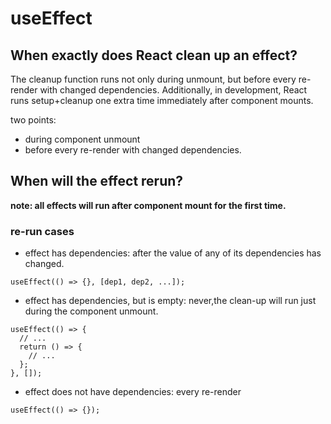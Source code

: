 # useEffect

## When exactly does React clean up an effect?

The cleanup function runs not only during unmount, but before every re-render with changed dependencies. Additionally, in development, React runs setup+cleanup one extra time immediately after component mounts.

two points:

- during component unmount
- before every re-render with changed dependencies.

## When will the effect rerun?

**note: all effects will run after component mount for the first time.**

### re-run cases

- effect has dependencies: after the value of any of its dependencies has changed.

```tsx
useEffect(() => {}, [dep1, dep2, ...]);
```

- effect has dependencies, but is empty: never,the clean-up will run just during the component unmount.

```tsx
useEffect(() => {
  // ...
  return () => {
    // ...
  };
}, []);
```

- effect does not have dependencies: every re-render

```tsx
useEffect(() => {});
```
